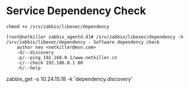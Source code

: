 Service Dependency Check
=====

    chmod +x /srv/zabbix/libexec/dependency
    
    [root@netkiller zabbix_agentd.d]# /srv/zabbix/libexec/dependency -h
    /srv/zabbix/libexec/dependency - Software dependency check
        author neo <netkiller@msn.com>
        -d/--discovery
        -p/--ping 192.168.0.1/www.netkiller.cn
        -c/--check 192.186.0.1 80
        -h/--help
        
   zabbix_get -s 10.24.15.18 -k 'dependency.discovery'
